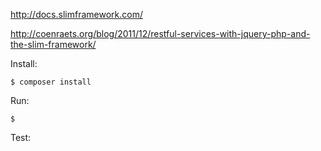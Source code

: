 http://docs.slimframework.com/

http://coenraets.org/blog/2011/12/restful-services-with-jquery-php-and-the-slim-framework/

Install:

```
$ composer install
```

Run:

```
$ 
``` 

Test:
